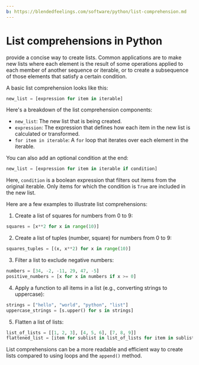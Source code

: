 ```yaml
---
b: https://blendedfeelings.com/software/python/list-comprehension.md
---
```


# List comprehensions in Python
provide a concise way to create lists. Common applications are to make new lists where each element is the result of some operations applied to each member of another sequence or iterable, or to create a subsequence of those elements that satisfy a certain condition.

A basic list comprehension looks like this:

```python
new_list = [expression for item in iterable]
```

Here's a breakdown of the list comprehension components:

- `new_list`: The new list that is being created.
- `expression`: The expression that defines how each item in the new list is calculated or transformed.
- `for item in iterable`: A `for` loop that iterates over each element in the iterable.

You can also add an optional condition at the end:

```python
new_list = [expression for item in iterable if condition]
```

Here, `condition` is a boolean expression that filters out items from the original iterable. Only items for which the condition is `True` are included in the new list.

Here are a few examples to illustrate list comprehensions:

1. Create a list of squares for numbers from 0 to 9:

```python
squares = [x**2 for x in range(10)]
```

2. Create a list of tuples (number, square) for numbers from 0 to 9:

```python
squares_tuples = [(x, x**2) for x in range(10)]
```

3. Filter a list to exclude negative numbers:

```python
numbers = [34, -2, -11, 29, 47, -5]
positive_numbers = [x for x in numbers if x >= 0]
```

4. Apply a function to all items in a list (e.g., converting strings to uppercase):

```python
strings = ["hello", "world", "python", "list"]
uppercase_strings = [s.upper() for s in strings]
```

5. Flatten a list of lists:

```python
list_of_lists = [[1, 2, 3], [4, 5, 6], [7, 8, 9]]
flattened_list = [item for sublist in list_of_lists for item in sublist]
```

List comprehensions can be a more readable and efficient way to create lists compared to using loops and the `append()` method.